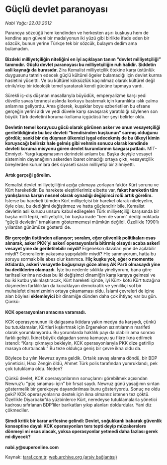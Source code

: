 # Güçlü devlet paranoyası 

*Nabi Yağcı 22.03.2012*

<div class="yazi"><p>Paranoya sözcüğü hem kendinden ve herkesten aşırı kuşkuyu hem de kendine aşırı güveni bir madalyonun iki yüzü gibi birlikte ifade eden bir sözcük, bunun yerine Türkçe tek bir sözcük, bulayım dedim ama bulamadım.<br/><br/><b>Bizdeki milliyetçiliğin niteliğini en iyi açıklayan tanım “devlet milliyetçiliği” tanımıdır.</b> <b>Güçlü devlet paranoyası bu milliyetçiliğin ruh halidir.</b> <b>Şiddetin asli kaynağı da burasıdır. </b>Zira Kemalist milliyetçilik ötekine karşı üstünlük duygusunu tatmin edecek güçlü kültürel ögeler bulamadığı için devlet kurma hasletini yüceltti. Ve bu kültürel köksüzlük kaçınılmaz olarak kültürel değil etnik/ırkçı bir ideolojik temel yaratarak kendi gücüne tapmaya vardı. </p>
<p>Sürekli iç-dış düşman masallarıyla büyüdük, emperyalizme karşı yedi düvelle savaş teranesi aslında korkuyu bastırmak için karanlıkta ıslık çalma anlamına geliyordu. Ama giderek, kuşaklar boyu ezberletilen bu efsane gerçeğin yerini aldı ve yedi düvele karşı savaşarak yaratıldığı söylenen son büyük Türk devletini koruma-kollama içgüdüsü her şeyi belirler oldu.<br/><br/><b>Devletin temel koruyucu gücü olarak görünen asker ve onun vesayetçiliği geriletildiğinde bu kez devleti “kendisinden kuşkunun” sarmış olduğunu gördük; sanki bir dış düşman ülkemizi işgal edecekmiş de bu ülkeyi kimin koruyacağı belirsiz hale gelmiş gibi vehmin sonucu olarak kendinde devleti koruma misyonu gören devlet kurumlarının kavgası patladı.</b> MİT- Emniyet- Yargı kapışmasının derindeki anlamı bu. Başka deyişle vesayet sisteminin dayanağının askerden ibaret olmadığı ortaya çıktı, vesayetçilik bireylerden kurumlara dek siyaseti saran milliyetçi bir zihniyetti.<br/><br/><b>Artık gerçeği görelim.</b></p>
<p>Kemalist devlet milliyetçiliğini açığa çıkmaya zorlayan faktör Kürt sorunu ve Kürt hareketidir. Bu harekete eleştirilerimiz elbette var, <b>fakat hareketin tüm yanlışlarına karşın nesnel olarak oynadığı değişimci rolü artık görelim. </b>İsterse bu hareketi tümden Kürt milliyetçisi bir hareket olarak niteleyelim, öyle olsu, bu dediğimi değiştirmez ve hatta güçlendirir bile. Kemalist devletin asli kurucu unsuru kabul edilegelen Türk milliyetçiliği karşısında bir başka milli tepki, milliyetçilik, bir başka irade “ben de varım” dediği noktada “güçlü devletin” tırnaklarını göstermemesi mümkün değildi. Özellikle 1990’lı yıllardan günümüze gösterdi de.<br/><br/><b>Bir gerçeğin üstünden atlanıyor; soralım, eğer güvenlik politikaları esas alınarak, asker PKK’yi askerî operasyonlarla bitirmiş olsaydı acaba askerî vesayet yine de geriletilebilir miydi? </b>Ergenekon davaları yine de açılabilir miydi? Generallerin yakasına yapışılabilir miydi? Hiç sanmıyorum, hatta bu soruyu sormak bile abes olur kanımca. <b>Hiç kuşku yok, eğer o momentte iktidarda, askerî vesayetle boğuşmayı göze almış AK Parti olmasaydı yine bu dediklerim olamazdı</b>. İşte bu nedenle sıklıkla yineliyorum, bana göre tarihsel kırılma noktası bu iki değişimci dinamiğin karşı karşıya gelmesi ve bu iki kutbu yakınlaştıracak, Kürt hareketi içinde, iyi Kürt- kötü Kürt tuzağına düşmeden farklılıkları da kucaklayan demokratik ve yenilikçi sol bir muhalefet dinamizminin ortaya çıkamaması oldu. İslami çevreleri de içine alan böylesi <b>eklemleyici </b>bir<b> </b>dinamiğe dünden daha çok ihtiyaç var bu gün. Çünkü:<br/><br/><b>KCK operasyonları amacına varamadı. </b></p>
<p>KCK operasyonunun ilk dalgasına iktidara yakın medya da karşıydı, çünkü bu tutuklamalar, Kürtleri kışkırtmak için Ergenekon sızıntılarının marifeti olarak yorumlanıyordu. Bu yorumlarda haklılık payı da olabilir ama sonrası farklı gelişti. İkinci büyük dalgadan sonra kamuoyu şu fikre ikna edilmek istendi: “Karşı çıkmayıp bekleyin, KCK operasyonlarıyla PKK dize getirilip masaya oturtulacak.” Bu teze oldukça geniş bir çevre ikna oldu da. </p>
<p>Böylece bu yılın Newruz ayına geldik. Ortalık savaş alanına döndü, bir BDP yöneticisi, Hacı Zengin öldü, Ahmet Türk polis tarafından yumruklandı, pek çok tutuklama oldu. Neden?</p>
<p>Çünkü devlet, KCK operasyonlarının sonuçlarını görebilmek açısından Newruz’u “güç sınaması için” bir fırsat saydı. Newruz günü yasağının sırıtan göstermelik bir gerekçeye dayandırılması bunu gösteriyordu. Sonuç ne oldu peki? KCK operasyonlarına destek için ikna olmamız istenen tez çöktü. Özellikle Diyarbakır’da yüzbinlerce Kürt, neredeyse tutuklamalarla yönetici kadrosu sıfırlanan BDP’liler barikatları yıkıp alanları doldurdular. Yani diz çökmediler.<strong><br/><br/></strong><b>Şimdi kritik bir karar arifesine gelindi: Devlet, soğukkanlı bakarak güvenlik konseptine dayalı KCK operasyonları ters tepti deyip müzakerelere dönmeyi mi esas alacak, yoksa operasyonlar yetmedi daha fazlası gerek mi diyecek?<br/><br/></b><b>nabi.y@superonline.com</b></p>
</div>

Kaynak: [taraf.com.tr](http://www.taraf.com.tr/nabi-yagci/makale-guclu-devlet-paranoyasi.htm), [web.archive.org (arşiv bağlantısı)](http://web.archive.org/web/20131107153505/http://www.taraf.com.tr/nabi-yagci/makale-guclu-devlet-paranoyasi.htm)

